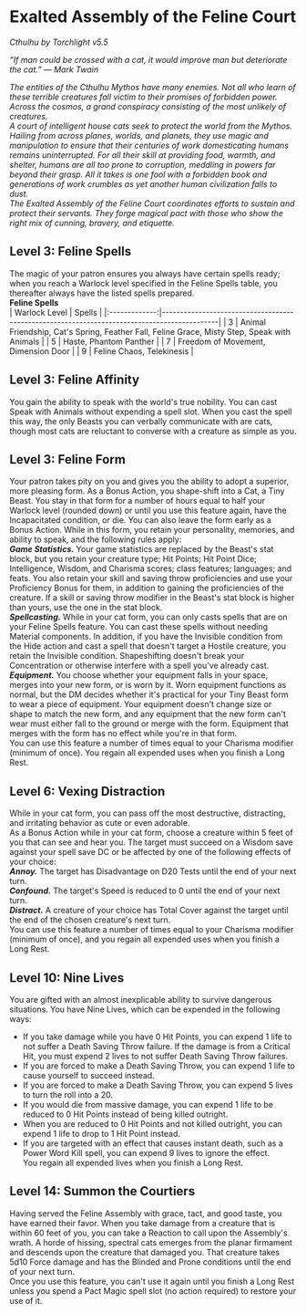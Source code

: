 # Exalted Assembly of the Feline Court
*Cthulhu by Torchlight v5.5*

*“If man could be crossed with a cat, it would improve man but deteriorate the cat.” — Mark Twain*

*The entities of the Cthulhu Mythos have many enemies. Not all who learn of these terrible creatures fall victim to their promises of forbidden power. Across the cosmos, a grand conspiracy consisting of the most unlikely of creatures.*  
*A court of intelligent house cats seek to protect the world from the Mythos. Hailing from across planes, worlds, and planets, they use magic and manipulation to ensure that their centuries of work domesticating humans remains uninterrupted. For all their skill at providing food, warmth, and shelter, humans are all too prone to corruption, meddling in powers far beyond their grasp. All it takes is one fool with a forbidden book and generations of work crumbles as yet another human civilization falls to dust.*  
*The Exalted Assembly of the Feline Court coordinates efforts to sustain and protect their servants. They forge magical pact with those who show the right mix of cunning, bravery, and etiquette.*

## Level 3: Feline Spells
The magic of your patron ensures you always have certain spells ready; when you reach a Warlock level specified in the Feline Spells table, you thereafter always have the listed spells prepared.  
**Feline Spells**  
| Warlock Level | Spells                                                                                      |
|:-------------:|---------------------------------------------------------------------------------------------|
| 3             | Animal Friendship, Cat's Spring, Feather Fall, Feline Grace, Misty Step, Speak with Animals |
| 5             | Haste, Phantom Panther                                                                      |
| 7             | Freedom of Movement, Dimension Door                                                         |
| 9             | Feline Chaos, Telekinesis                                                                   |

## Level 3: Feline Affinity
You gain the ability to speak with the world's true nobility. You can cast Speak with Animals without expending a spell slot. When you cast the spell this way, the only Beasts you can verbally communicate with are cats, though most cats are reluctant to converse with a creature as simple as you.

## Level 3: Feline Form
Your patron takes pity on you and gives you the ability to adopt a superior, more pleasing form. As a Bonus Action, you shape-shift into a Cat, a Tiny Beast. You stay in that form for a number of hours equal to half your Warlock level (rounded down) or until you use this feature again, have the Incapacitated condition, or die. You can also leave the form early as a Bonus Action. While in this form, you retain your personality, memories, and ability to speak, and the following rules apply:  
***Game Statistics.*** Your game statistics are replaced by the Beast's stat block, but you retain your creature type; Hit Points; Hit Point Dice; Intelligence, Wisdom, and Charisma scores; class features; languages; and feats. You also retain your skill and saving throw proficiencies and use your Proficiency Bonus for them, in addition to gaining the proficiencies of the creature. If a skill or saving throw modifier in the Beast's stat block is higher than yours, use the one in the stat block.  
***Spellcasting.*** While in your cat form, you can only casts spells that are on your Feline Spells feature. You can cast these spells without needing Material components. In addition, if you have the Invisible condition from the Hide action and cast a spell that doesn't target a Hostile creature, you retain the Invisible condition. Shapeshifting doesn't break your Concentration or otherwise interfere with a spell you've already cast.  
***Equipment.*** You choose whether your equipment falls in your space, merges into your new form, or is worn by it. Worn equipment functions as normal, but the DM decides whether it's practical for your Tiny Beast form to wear a piece of equipment. Your equipment doesn't change size or shape to match the new form, and any equipment that the new form can't wear must either fall to the ground or merge with the form. Equipment that merges with the form has no effect while you're in that form.  
You can use this feature a number of times equal to your Charisma modifier (minimum of once). You regain all expended uses when you finish a Long Rest.

## Level 6: Vexing Distraction
While in your cat form, you can pass off the most destructive, distracting, and irritating behavior as cute or even adorable.  
As a Bonus Action while in your cat form, choose a creature within 5 feet of you that can see and hear you. The target must succeed on a Wisdom save against your spell save DC or be affected by one of the following effects of your choice:  
***Annoy.*** The target has Disadvantage on D20 Tests until the end of your next turn.  
***Confound.*** The target's Speed is reduced to 0 until the end of your next turn.  
***Distract.*** A creature of your choice has Total Cover against the target until the end of the chosen creature's next turn.  
You can use this feature a number of times equal to your Charisma modifier (minimum of once), and you regain all expended uses when you finish a Long Rest.

## Level 10: Nine Lives
You are gifted with an almost inexplicable ability to survive dangerous situations. You have Nine Lives, which can be expended in the following ways:  
- If you take damage while you have 0 Hit Points, you can expend 1 life to not suffer a Death Saving Throw failure. If the damage is from a Critical Hit, you must expend 2 lives to not suffer Death Saving Throw failures.  
- If you are forced to make a Death Saving Throw, you can expend 1 life to cause yourself to succeed instead.  
- If you are forced to make a Death Saving Throw, you can expend 5 lives to turn the roll into a 20.  
- If you would die from massive damage, you can expend 1 life to be reduced to 0 Hit Points instead of being killed outright.  
- When you are reduced to 0 Hit Points and not killed outright, you can expend 1 life to drop to 1 Hit Point instead.  
- If you are targeted with an effect that causes instant death, such as a Power Word Kill spell, you can expend 9 lives to ignore the effect.  
You regain all expended lives when you finish a Long Rest.

## Level 14: Summon the Courtiers
Having served the Feline Assembly with grace, tact, and good taste, you have earned their favor. When you take damage from a creature that is within 60 feet of you, you can take a Reaction to call upon the Assembly's wrath. A horde of hissing, spectral cats emerges from the planar firmament and descends upon the creature that damaged you. That creature takes 5d10 Force damage and has the Blinded and Prone conditions until the end of your next turn.  
Once you use this feature, you can't use it again until you finish a Long Rest unless you spend a Pact Magic spell slot (no action required) to restore your use of it.